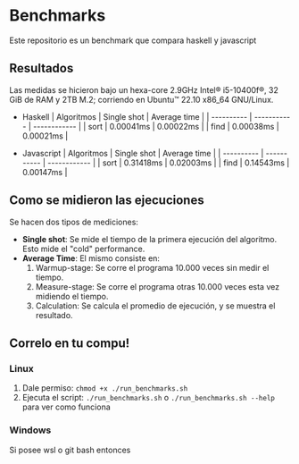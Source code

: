 # Benchmarks

Este repositorio es un benchmark que compara haskell y javascript

## Resultados

Las medidas se hicieron bajo un hexa-core 2.9GHz Intel® i5-10400f®, 32 GiB de RAM y 2TB M.2; corriendo en Ubuntu™ 22.10 x86_64 GNU/Linux.

-   Haskell
    | Algoritmos | Single shot | Average time |
    | ---------- | ----------- | ------------ |
    | sort | 0.00041ms | 0.00022ms |
    | find | 0.00038ms | 0.00021ms |

-   Javascript
    | Algoritmos | Single shot | Average time |
    | ---------- | ----------- | ------------ |
    | sort | 0.31418ms | 0.02003ms |
    | find | 0.14543ms | 0.00147ms |

## Como se midieron las ejecuciones

Se hacen dos tipos de mediciones:

-   **Single shot**: Se mide el tiempo de la primera ejecución del algoritmo. Esto mide el "cold" performance.
-   **Average Time**: El mismo consiste en:
    1. Warmup-stage: Se corre el programa 10.000 veces sin medir el tiempo.
    2. Measure-stage: Se corre el programa otras 10.000 veces esta vez midiendo el tiempo.
    3. Calculation: Se calcula el promedio de ejecución, y se muestra el resultado.

## Correlo en tu compu!

### Linux

1. Dale permiso: `chmod +x ./run_benchmarks.sh`
2. Ejecuta el script: `./run_benchmarks.sh` o `./run_benchmarks.sh --help` para ver como funciona

### Windows

Si posee wsl o git bash entonces
